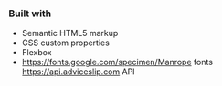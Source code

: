### Built with

- Semantic HTML5 markup
- CSS custom properties
- Flexbox
- https://fonts.google.com/specimen/Manrope fonts 
https://api.adviceslip.com API